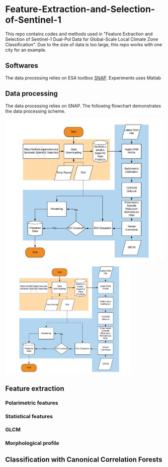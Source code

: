 # Feature-Extraction-and-Selection-of-Sentinel-1
This repo contains codes and methods used in "Feature Extraction and Selection of Sentinel-1 Dual-Pol Data for Global-Scale Local Climate Zone Classification". Due to the size of data is too large, this repo works with one city for an example.

## Softwares
The data processing relies on ESA toolbox [SNAP](https://step.esa.int/main/download/snap-download/). Experiments uses Matlab

## Data processing
The data processing relies on SNAP. The following flowchart demonstrates the data processing scheme.

![workflow](https://github.com/Jingliang-Hu/Feature-Extraction-and-Selection-of-Sentinel-1/blob/main/feat_extraction_pipeline/pictures/processing_workflow.JPG)
<img src="https://github.com/Jingliang-Hu/Feature-Extraction-and-Selection-of-Sentinel-1/blob/main/feat_extraction_pipeline/pictures/processing_workflow.JPG" width="400">


## Feature extraction
### Polarimetric features

### Statistical features

### GLCM

### Morphological profile

## Classification with Canonical Correlation Forests

